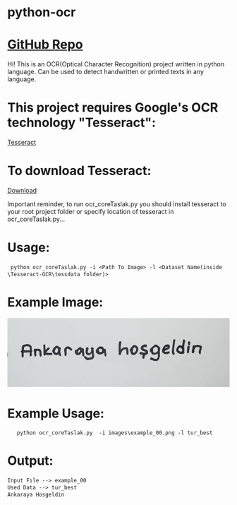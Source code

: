 # python-ocr
# [GitHub Repo](https://github.com/ErdemIpek/python-ocr)
 
Hi! This is an OCR(Optical Character Recognition) project written in python language. Can be used to detect handwritten or printed texts in any language.

# This project requires Google's OCR technology "Tesseract":

 [Tesseract](https://github.com/tesseract-ocr/)

# To download Tesseract:

 [Download](https://github.com/UB-Mannheim/tesseract/wiki)

Important reminder, to run ocr_coreTaslak.py you should install tesseract to your root project folder or specify location of tesseract in ocr_coreTaslak.py...


 # Usage:
 ```
  python ocr_coreTaslak.py -i <Path To Image> -l <Dataset Name(inside \Tesseract-OCR\tessdata folder)> 
 ```
  
 # Example Image:
 ![example_00.png](https://github.com/ErdemIpek/python-ocr/blob/master/images/example_00.png?raw=true)
 
 # Example Usage:
```cd python-ocr
   python ocr_coreTaslak.py  -i images\example_00.png -l tur_best
```

# Output:
```
Input Fıle --> example_00
Used Data --> tur_best
Ankaraya Hosgeldin

```




